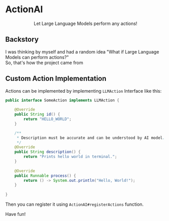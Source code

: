 # ActionAI
<center>Let Large Language Models perform any actions!</center>

## Backstory
I was thinking by myself and had a random idea "What if Large Language Models can perform actions?"<br>
So, that's how the project came from

## Custom Action Implementation
Actions can be implemented by implementing `LLMAction` Interface like this:
```java
public interface SomeAction implements LLMAction {
    
    @Override
    public String id() {
        return "HELLO_WORLD";
    }

    /**
     * Description must be accurate and can be understood by AI model.
     */
    @Override
    public String description() {
        return "Prints hello world in terminal.";
    }
    
    @Override
    public Runnable process() {
        return () -> System.out.println("Hello, World!");
    }
    
}
```

Then you can register it using `ActionAI#registerActions` function.

Have fun!